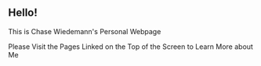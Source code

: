 ## Hello!

This is Chase Wiedemann's Personal Webpage

Please Visit the Pages Linked on the Top of the Screen to Learn More about Me

